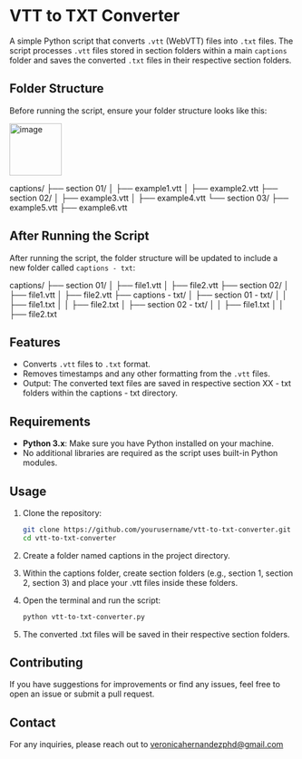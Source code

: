 # VTT to TXT Converter

A simple Python script that converts `.vtt` (WebVTT) files into `.txt` files. The script processes `.vtt` files stored in section folders within a main `captions` folder and saves the converted `.txt` files in their respective section folders.

## Folder Structure

Before running the script, ensure your folder structure looks like this:

<img width="92" alt="image" src="https://github.com/user-attachments/assets/b6270ca1-eb9e-4fef-b6ca-7d373385aee0">

captions/ 
         ├── section 01/ │ ├── example1.vtt │ ├── example2.vtt 
         ├── section 02/ │ ├── example3.vtt │ ├── example4.vtt 
         └── section 03/ ├── example5.vtt ├── example6.vtt

## After Running the Script

After running the script, the folder structure will be updated to include a new folder called `captions - txt`:

captions/ 
         ├── section 01/ │ ├── file1.vtt │ ├── file2.vtt 
         ├── section 02/ │ ├── file1.vtt │ ├── file2.vtt 
         ├── captions - txt/ │ 
                  ├── section 01 - txt/ │ │ ├── file1.txt │ │ ├── file2.txt │ 
                  ├── section 02 - txt/ │ │ ├── file1.txt │ │ ├── file2.txt

## Features

- Converts `.vtt` files to `.txt` format.
- Removes timestamps and any other formatting from the `.vtt` files.
- Output: The converted text files are saved in respective section XX - txt folders within the captions - txt directory.

## Requirements

- **Python 3.x**: Make sure you have Python installed on your machine.
- No additional libraries are required as the script uses built-in Python modules.

## Usage

1. Clone the repository:

   ```bash
   git clone https://github.com/yourusername/vtt-to-txt-converter.git
   cd vtt-to-txt-converter

2. Create a folder named captions in the project directory.

3. Within the captions folder, create section folders (e.g., section 1, section 2, section 3) and place your .vtt files inside these folders.

4. Open the terminal and run the script:

   ```bash
   python vtt-to-txt-converter.py

5. The converted .txt files will be saved in their respective section folders.

## Contributing

If you have suggestions for improvements or find any issues, feel free to open an issue or submit a pull request.

## Contact
For any inquiries, please reach out to veronicahernandezphd@gmail.com
